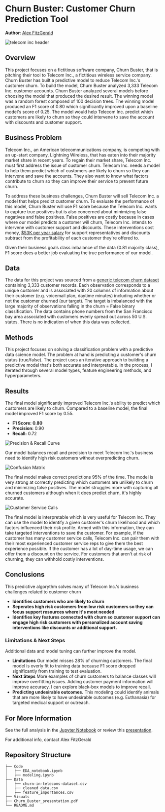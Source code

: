 # Churn Buster: Customer Churn Prediction Tool

**Author**: [Alex FitzGerald](https://www.linkedin.com/in/alex-fitzgerald-0734076a/)

![telecom inc header](Visuals/Telecom_inc_header.png)

## Overview

This project focuses on a fictitious software company, Churn Buster, that is pitching their tool to Telecom Inc., a fictitious wireless service company. Churn Buster has built a predictive model to reduce Telecom Inc.'s customer churn. To build the model, Churn Buster analyzed 3,333 Telecom Inc. customer accounts. Churn Buster analyzed several models before choosing the model that produced the desired result. The winning model was a random forest composed of 100 decision trees. The winning model produced an F1 score of 0.80 which significantly improved upon a baseline model's score of 0.25. The model would help Telecom Inc. predict which customers are likely to churn so they could intervene to save the account with discounts and customer support.

## Business Problem

Telecom Inc., an American telecommunications company, is competing with an up-start company, Lightning Wireless, that has eaten into their majority market share in recent years. To regain their market share, Telecom Inc. must first address the issue of customer churn. Telecom Inc. needs a model to help them predict which of customers are likely to churn so they can intervene and save the accounts. They also want to know what factors contribute to churn so they can improve their service to prevent future churn.

To address these business challenges, Churn Buster will sell Telecom Inc. a model that helps predict customer churn. 
To evaluate the performance of this model, Churn Buster will use F1 score because the Telecom Inc. wants to  capture true positives but is also concerned about minimizing false negatives and false positives. False positives are costly because in cases where our model predicts a customer will churn, Telecom Inc. intends to intervene with customer support and discounts. These interventions cost money, [$53K per year salary](https://www.indeed.com/career/customer-service-representative/salaries) for support representatives and discounts subtract from the profitability of each customer they're offered to.

Given their business goals class imbalance of the data (0.81 majority class), F1 score does a better job evaluating the true performance of our model.

## Data

The data for this project was sourced from a [generic telecom churn dataset](https://www.kaggle.com/datasets/becksddf/churn-in-telecoms-dataset) containing 3,333 customer records. Each observation corresponds to a unique customer and is associated with 20 columns of information about their customer (e.g. voicemail plan, daytime minutes) including whether or not the customer churned (our target). The target is imbalanced with the large majority of observations falling in the churn = False binary classification. The data contains phone numbers from the San Francisco bay area associated with customers evenly spread out across 50 U.S. states. There is no indication of when this data was collected.

## Methods
This project focuses on solving a classification problem with a predictive data science model. The problem at hand is predicting a customer's churn status (true/false). The project uses an iterative approach to building a predictive model that's both accurate and interpretable. In the process, I iterated through several model types, feature engineering methods, and hyperparameters.

## Results
The final model significantly improved Telecom Inc.'s ability to predict which customers are likely to churn. Compared to a baseline model, the final model improved F1 score by 0.55. 
- **F1 Score: 0.80**
- **Precision:** 0.90
- **Recall:** 0.72

![Precision & Recall Curve](Visuals/Final_Model_Precision_Recall.png)

Our model balances recall and precision to meet Telecom Inc.'s business need to identify high risk customers without overpredicting churn.

![Confusion Matrix](Visuals/rf_confusion_matrix.png)

The final model makes correct predictions 95% of the time. The model is very strong at correctly predicting which customers are unlikely to churn and minimizing false positives. The model struggles more with capturing all churned customers although when it does predict churn, it's highly accurate.

![Customer Service Calls](Visuals/Customer_Service_Calls_Day_Minutes.png)

The final model is interpretable which is very useful for Telecom Inc. They can use the model to identify a given customer's churn likelihood and which factors influenced their risk profile. Armed with this information, they can take targeted interventions to save the customer. For example, if the customer has many customer service calls, Telecom Inc. can pair them with their most experienced customer service reps to give them the best experience possible. If the customer has a lot of day-time usage, we can offer them a discount on the service. For customers that aren't at risk of churning, they can withhold costly interventions.


## Conclusions

This predictive algorythm solves many of Telecom Inc.'s business challenges related to customer churn
- **Identifies customers who are likely to churn**
- **Seperates high risk customers from low risk customers so they can focus support resources where it's most needed**
- **Identifies key features connected with churn so customer support can engage high risk customers with personalized account saving interventions like discounts or additional support.**

### Limitations & Next Steps

Additional data and model tuning can further improve the model.

- **Limitations** Our model misses 28% of churning customers. The final model is overly fit to training data because F1 score dropped significantly from training to test evaluation.
- **Next Steps** More examples of churn customers to balance classes will improve overfitting issues. Adding customer payment information will improve accuracy. I can explore black-box models to improve recall.
- **Predicting undesirable outcomes.** This modeling could identify animals that are more likely to have undesirable outcomes (e.g. Euthanasia) for targeted medical support or outreach.
 
## For More Information

See the full analysis in the [Jupyter Notebook](./Code/modeling.ipynb) or review this [presentation](./Churn_Buster_presentation.pdf).

For additional info, contact Alex FitzGerald

## Repository Structure

```
├── Code
│   ├── EDA_notebook.ipynb
│   ├── modeling.ipynb
├── Data
│   ├── churn-in-telecoms-dataset.csv
│   ├── cleaned_data.csv
│   ├── feature_importances.csv
├── Visuals
├── Churn_Buster_presentation.pdf
└── README.md
```
